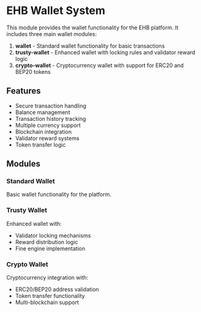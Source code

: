 # EHB Wallet System

This module provides the wallet functionality for the EHB platform. It includes three main wallet modules:

1. **wallet** - Standard wallet functionality for basic transactions
2. **trusty-wallet** - Enhanced wallet with locking rules and validator reward logic
3. **crypto-wallet** - Cryptocurrency wallet with support for ERC20 and BEP20 tokens

## Features

- Secure transaction handling
- Balance management
- Transaction history tracking
- Multiple currency support
- Blockchain integration
- Validator reward systems
- Token transfer logic

## Modules

### Standard Wallet
Basic wallet functionality for the platform.

### Trusty Wallet
Enhanced wallet with:
- Validator locking mechanisms
- Reward distribution logic
- Fine engine implementation

### Crypto Wallet
Cryptocurrency integration with:
- ERC20/BEP20 address validation
- Token transfer functionality
- Multi-blockchain support